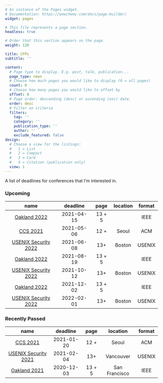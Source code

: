 ```yaml
---
# An instance of the Pages widget.
# Documentation: https://wowchemy.com/docs/page-builder/
widget: pages

# This file represents a page section.
headless: true

# Order that this section appears on the page.
weight: 120

title: CFPs
subtitle: ''

content:
  # Page type to display. E.g. post, talk, publication...
  page_type: news
  # Choose how much pages you would like to display (0 = all pages)
  count: 0
  # Choose how many pages you would like to offset by
  offset: 0
  # Page order: descending (desc) or ascending (asc) date.
  order: desc
  # Filter on criteria
  filters:
    tag: ''
    category: ''
    publication_type: ''
    author: ''
    exclude_featured: false
design:
  # Choose a view for the listings:
  #   1 = List
  #   2 = Compact
  #   3 = Card
  #   4 = Citation (publication only)
  view: 1
---
```


A list of deadlines for conferences that I’m interested in.

### Upcoming

|                             name                             |  deadline  |  page  | location | format |
| :----------------------------------------------------------: | :--------: | :----: | :------: | :----: |
|   [Oakland 2022](https://www.ieee-security.org/TC/SP2022/)   | 2021-04-15 | 13 + 5 |          |  IEEE  |
|       [CCS 2021](https://www.sigsac.org/ccs/CCS2021/)        | 2021-05-06 |  12 +  |  Seoul   |  ACM   |
| [USENIX Security 2022](https://www.usenix.org/conference/usenixsecurity22) | 2021-06-08 |  13+   |  Boston  | USENIX |
|   [Oakland 2022](https://www.ieee-security.org/TC/SP2022/)   | 2021-08-19 | 13 + 5 |          |  IEEE  |
| [USENIX Security 2022](https://www.usenix.org/conference/usenixsecurity22) | 2021-10-12 |  13+   |  Boston  | USENIX |
|   [Oakland 2022](https://www.ieee-security.org/TC/SP2022/)   | 2021-12-02 | 13 + 5 |          |  IEEE  |
| [USENIX Security 2022](https://www.usenix.org/conference/usenixsecurity22) | 2022-02-01 |  13+   |  Boston  | USENIX |


### Recently Passed


|                             name                             |  deadline  |  page  |   location    | format |
| :----------------------------------------------------------: | :--------: | :----: | :-----------: | :----: |
|       [CCS 2021](https://www.sigsac.org/ccs/CCS2021/)        | 2021-01-20 |  12 +  |     Seoul     |  ACM   |
| [USENIX Security 2021](https://www.usenix.org/conference/usenixsecurity21) | 2021-02-04 |  13+   |   Vancouver   | USENIX |
|   [Oakland 2021](https://www.ieee-security.org/TC/SP2021/)   | 2020-12-03 | 13 + 5 | San Francisco |  IEEE  |


